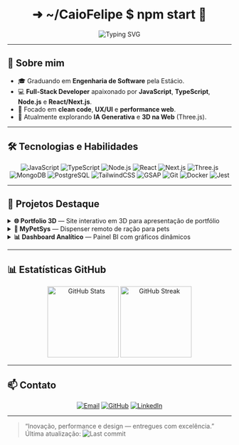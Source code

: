 <h1 align="center">➜  ~/CaioFelipe $ npm start 🚀</h1>
<p align="center">
  <img src="https://readme-typing-svg.herokuapp.com?font=Fira+Code&size=24&pause=600&center=true&vCenter=true&width=600&lines=Engenheiro+de+Software+em+Formação;Full+Stack+JS+&+Tech+Enthusiast;Transformando+Ideias+em+Código" alt="Typing SVG"/>
</p>

---

## 🚀 Sobre mim

- 🎓 Graduando em **Engenharia de Software** pela Estácio.  
- 💻 **Full-Stack Developer** apaixonado por **JavaScript**, **TypeScript**, **Node.js** e **React/Next.js**.  
- 🎯 Focado em **clean code**, **UX/UI** e **performance web**.  
- 🌱 Atualmente explorando **IA Generativa** e **3D na Web** (Three.js).

---

## 🛠️ Tecnologias e Habilidades

<p align="center">
  <!-- Linguagens & Frameworks -->
  <img src="https://img.shields.io/badge/JavaScript-F7DF1E?style=for-the-badge&logo=javascript&logoColor=black" alt="JavaScript"/>
  <img src="https://img.shields.io/badge/TypeScript-3178C6?style=for-the-badge&logo=typescript&logoColor=white" alt="TypeScript"/>
  <img src="https://img.shields.io/badge/Node.js-339933?style=for-the-badge&logo=node.js&logoColor=white" alt="Node.js"/>
  <img src="https://img.shields.io/badge/React-61DAFB?style=for-the-badge&logo=react&logoColor=black" alt="React"/>
  <img src="https://img.shields.io/badge/Next.js-000000?style=for-the-badge&logo=next.js&logoColor=white" alt="Next.js"/>
  <img src="https://img.shields.io/badge/Three.js-000000?style=for-the-badge&logo=three.js&logoColor=white" alt="Three.js"/>

  <!-- Banco de Dados -->
  <img src="https://img.shields.io/badge/MongoDB-47A248?style=for-the-badge&logo=mongodb&logoColor=white" alt="MongoDB"/>
  <img src="https://img.shields.io/badge/PostgreSQL-336791?style=for-the-badge&logo=postgresql&logoColor=white" alt="PostgreSQL"/>

  <!-- UI / CSS -->
  <img src="https://img.shields.io/badge/TailwindCSS-06B6D4?style=for-the-badge&logo=tailwindcss&logoColor=white" alt="TailwindCSS"/>
  <img src="https://img.shields.io/badge/GSAP-88CC00?style=for-the-badge&logo=greensock&logoColor=white" alt="GSAP"/>

  <!-- Ferramentas -->
  <img src="https://img.shields.io/badge/Git-000000?style=for-the-badge&logo=git&logoColor=white" alt="Git"/>
  <img src="https://img.shields.io/badge/Docker-2496ED?style=for-the-badge&logo=docker&logoColor=white" alt="Docker"/>
  <img src="https://img.shields.io/badge/Jest-C21325?style=for-the-badge&logo=jest&logoColor=white" alt="Jest"/>
</p>

---

## 📂 Projetos Destaque

<details>
  <summary><strong>🌐 Portfolio 3D</strong> — Site interativo em 3D para apresentação de portfólio</summary>
  
  - **Stack:** HTML5, CSS3, Three.js, GSAP  
  - **Destaques:**  
    - Navegação em modelo 3D  
    - Animações suaves com GSAP  
    - Design totalmente responsivo  
  - 🔗 [Ver no GitHub](https://github.com/CaioFelipe/portfolio-3d) • [Live Demo](https://caiofelipe.github.io/portfolio-3d/)
</details>

<details>
  <summary><strong>🤖 MyPetSys</strong> — Dispenser remoto de ração para pets</summary>
  
  - **Stack:** Node.js, Express, Socket.io, RF (ESP32)  
  - **Destaques:**  
    - Dashboard React em tempo real  
    - Comunicação via WebSockets  
    - Agendamento de refeições e notificações  
  - 🔗 [Repositório](https://github.com/CaioFelipe/MyPetSys)
</details>

<details>
  <summary><strong>📊 Dashboard Analítico</strong> — Painel BI com gráficos dinâmicos</summary>
  
  - **Stack:** React, D3.js, Chart.js, REST API  
  - **Destaques:**  
    - Filtros customizáveis  
    - Exportação de relatórios em PDF  
    - Grid layout com React-Grid-Layout  
  - 🔗 [Repositório](https://github.com/CaioFelipe/dashboard)
</details>

---

## 📊 Estatísticas GitHub

<p align="center">
  <img src="https://github-readme-stats.vercel.app/api?username=CaioFelipe&show_icons=true&theme=dracula&count_private=true&hide_border=true" height="160" alt="GitHub Stats"/>
  <img src="https://streak-stats.demolab.com?user=CaioFelipe&theme=dracula&hide_border=true" height="160" alt="GitHub Streak"/>
</p>

---

## 📫 Contato

<p align="center">
  <a href="mailto:fcaio5618@gmail.com"><img src="https://img.shields.io/badge/Email-D14836?style=for-the-badge&logo=gmail&logoColor=white" alt="Email"/></a>
  <a href="https://github.com/CaioFelipe"><img src="https://img.shields.io/badge/GitHub-181717?style=for-the-badge&logo=github&logoColor=white" alt="GitHub"/></a>
  <a href="https://www.linkedin.com/in/caiofelipe"><img src="https://img.shields.io/badge/LinkedIn-0077B5?style=for-the-badge&logo=linkedin&logoColor=white" alt="LinkedIn"/></a>
</p>

---

> “Inovação, performance e design — entregues com excelência.”  
> Última atualização: ![Last commit](https://img.shields.io/github/last-commit/CaioFelipe/CaioFelipe)

